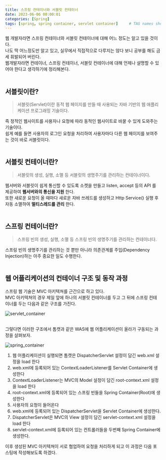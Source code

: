 ```yaml
---
title: 스프링 컨테이너와 서블릿 컨테이너
date: 2023-06-06 00:00:01
categories: [Spring]
tags: [spring, spring container, servlet container]     # TAG names should always be lowercase
---
```


웹 개발자라면 스프링 컨테이너와 서블릿 컨테이너에 대해 어느 정도는 알고 있을 것이다.<br>
나도 딱 어느정도만 알고 있고, 실무에서 직접적으로 다루지는 않다 보니 공부를 해도 금세 휘발되어 버린다.<br>
웹개발자라면 컨테이너, 스프링 컨테이너, 서블릿 컨테이너에 대해 언제나 설명할 수 있어야 한다고 생각하기에 정리해본다.<br><br>

## 서블릿이란?

> 서블릿(Servlet)이란 동적 웹 페이지를 만들 때 사용되는 자바 기반의 웹 애플리케이션 프로그래밍 기술이다.

즉 정적인 웹사이트를 사용자나 요청에 따라 동적인 웹사이트로 바꿀 수 있게 도와주는 기술이다.<br>
쉽게 예를 들면 사용자의 로그인 요청을 처리하여 사용자마다 다른 웹 페이지를 보여주는 것이 바로 서블릿이다.<br><br>

## 서블릿 컨테이너란?

> 서블릿의 생성, 실행, 소멸 등 서블릿의 생명주기를 관리하는 컨테이너이다.

웹서버와 서블릿이 쉽게 통신할 수 있도록 소켓을 만들고 listen, accept 등의 API 를 제공하여 **웹서버와의 통신을 지원** 한다.<br>
또한 새로운 요청이 올 때마다 새로운 자바 쓰레드를 생성하고 Http Service() 실행 후 자동 소멸하여 **멀티스레드를 관리** 한다.<br><br>

## 스프링 컨테이너란?

> 스프링 빈의 생성, 실행, 소멸 등 스프링 빈의 생명주기를 관리하는 컨테이너다.

스프링 빈의 생명주기를 관리하는 것 뿐만 아니라 의존관계를 주입(Dependency Injection)하는 아주 중요한 일도 수행한다.<br><br>

## 웹 어플리케이션의 컨테이너 구조 및 동작 과정

스프링 웹 기술은 MVC 아키텍쳐를 근간으로 하고 있다.<br>
MVC 아키텍쳐의 경우 제일 앞에 하나의 서블릿 컨테이너를 두고 그 뒤에 스프링 컨테이너를 두는 다음과 같은 구조를 가진다.

![servlet_container](https://github.com/dvlprkoji/springbook/assets/46219687/a4b48f3a-5ec4-4c1d-a097-9b717775ba31)

<br>그렇다면 이러한 구조에서 톰캣과 같은 WAS에 웹 어플리케이션이 올라가 구동되는 과정을 살펴보자.

![spring_container](https://github.com/dvlprkoji/springbook/assets/46219687/8c5f77b2-a50f-40b1-a492-a52fca3acc42)


1. 웹 어플리케이션이 실행되면 톰캣은 DispatcherServlet 설정이 담긴 web.xml 설정을 load 한다
2. web.xml에 등록되어 있는 ContextLoaderListener를 Servlet Container에 생성한다
3. ContextLoaderListener는 MVC의 Model 설정이 담긴 root-context.xml 설정을 load 한다
4. root-context.xml에 등록되어 있는 스프링 빈들을 Spring Container(Root)에 생성한다
5. 사용자의 요청이 들어온다
6. web.xml에 등록되어 있는 DispatcherServlet을 Servlet Container에 생성한다.
7. DispatcherServlet은 MVC의 View 설정이 담긴 servlet-context.xml 설정을 load 한다
8. servlet-context.xml에 등록되어 있는 컨트롤러들을 두번째 Spring Container에 생성한다.

이후 생성된 MVC 아키텍쳐이 서로 협업하여 요청을 처리하게 되고 이 과정은 다음 포스팅에 작성해보도록 하겠다.
